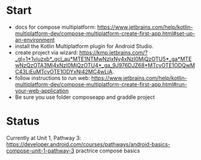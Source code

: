 # Start
- docs for compose multiplatform: https://www.jetbrains.com/help/kotlin-multiplatform-dev/compose-multiplatform-create-first-app.html#set-up-an-environment
- install the Kotlin Multiplatform plugin for Android Studio.
- create project via wizard: https://kmp.jetbrains.com/?_gl=1*1viuzxb*_gcl_au*MTE1NTMwNzIxNy4xNzI0MjQzOTU5*_ga*MTEwNzQzOTA3Mi4xNzI0MjQzOTU4*_ga_9J976DJZ68*MTcyOTE1ODQwMC43LjEuMTcyOTE1ODYxNi42MC4wLjA.
- follow instructions to run web: https://www.jetbrains.com/help/kotlin-multiplatform-dev/compose-multiplatform-create-first-app.html#run-your-web-application
- Be sure you use folder composeapp and graddle project

# Status
Currently at Unit 1, Pathway 3:
    https://developer.android.com/courses/pathways/android-basics-compose-unit-1-pathway-3
    practrice compose basics
